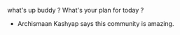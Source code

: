 what's up buddy ? 
What's your plan for today ?
- Archismaan Kashyap says this community is amazing.